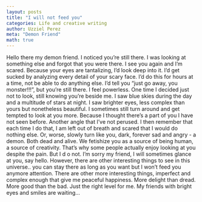 ```yaml
---
layout: posts
title: "I will not feed you"
categories: Life and creative writing
author: Uzziel Perez
meta: "Demon Friend"
math: true
---
```



Hello there my demon friend. I noticed you’re still there. I was looking at something else and forgot that you were there. I see you again and I’m scared. Because your eyes are tantalizing, I’d look deep into it. I’d get sucked by analyzing every detail of your scary face. I’d do this for hours at a time, not be able to do anything else. I’d tell you “just go away, you monster!!!”, but you’re still there. I feel powerless. One time I decided just not to look, still knowing you’re beside me. I saw blue skies during the day and a multitude of stars at night. I saw brighter eyes, less complex than yours but nonetheless beautiful. I sometimes still turn around and get tempted to look at you more. Because I thought there’s a part of you I have not seen before. Another angle that I’ve not perused. I then remember that each time I do that, I am left out of breath and scared that I would do nothing else. Or, worse, slowly turn like you, dark, forever sad and angry - a demon. Both dead and alive. We fetishize you as a source of being human, a source of creativity. That’s why some people actually enjoy looking at you despite the pain. But I d o not. I’m sorry my friend, I will sometimes glance at you, say hello. However, there are other interesting things to see in this universe.. you can stay there as long as you want but I won’t feed you anymore attention.   There are other more interesting things, imperfect and complex enough that give me peaceful happiness. More delight than dread. More good than the bad. Just the right level for me. My friends with bright eyes and smiles are waiting… 
